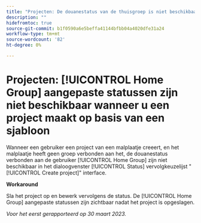 ```yaml
---
title: "Projecten: De douanestatus van de thuisgroep is niet beschikbaar wanneer u een project maakt op basis van een sjabloon."
description: ""
hidefromtoc: true
source-git-commit: b1f0590a6e5beffa41144bfbb04a4020dfe31a24
workflow-type: tm+mt
source-wordcount: '82'
ht-degree: 0%

---
```



# Projecten: [!UICONTROL Home Group] aangepaste statussen zijn niet beschikbaar wanneer u een project maakt op basis van een sjabloon

Wanneer een gebruiker een project van een malplaatje creeert, en het malplaatje heeft geen groep verbonden aan het, de douanestatus verbonden aan de gebruiker [!UICONTROL Home Group] zijn niet beschikbaar in het dialoogvenster [!UICONTROL Status] vervolgkeuzelijst &quot;[!UICONTROL Create project]&quot; interface.

**Workaround**

Sla het project op en bewerk vervolgens de status. De [!UICONTROL Home Group] aangepaste statussen zijn zichtbaar nadat het project is opgeslagen.

_Voor het eerst gerapporteerd op 30 maart 2023._

